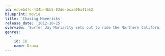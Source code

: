 ```yaml
---
id: ecbe5dfc-434b-4bb5-82de-bcaa06a41a62
blueprint: movie
title: 'Chasing Mavericks'
release_date: '2012-10-25'
overview: 'Surfer Jay Moriarity sets out to ride the Northern California break known as Mavericks.'
genres:
  -
    id: 18
    name: Drama
---
```

